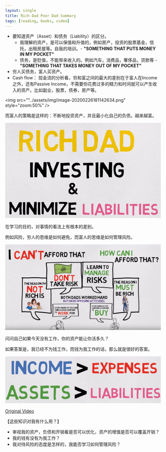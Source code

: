 ```yaml
---
layout: single
title: Rich Dad Poor Dad Summary
tags: [reading, books, video]
---
```




- 要知道资产（Asset）和债务（Liability）的区分。
  - 我理解的资产，是可以保值和升值的，例如房产，投资的股票基金，信托，出租房屋等。自我的培训。- **"SOMETHING THAT PUTS MONEY IN MY POCKET"**
  - 债务，是贬值，不能带来收入的。例如汽车，消费品，奢侈品，贷款等 - **"SOMETHING THAT TAKES MONEY OUT OF MY POCKET"**
- 穷人买债务，富人买资产。
- Cash flow： 现金流的分析看，穷和富之间的最大的差别在于富人在Income之外，还有Passive Income，不需要你花费过多的精力和时间就可以产生收入的资产。比如副业，股票，债券，房产等。

<img src=""../assets/img/image-20200226181142634.png" style="zoom:50%" />

而富人的策略是这样的：不断地投资资产，并且最小化自己的负债。越来越富。

![image-20200226181258393](../assets/img/image-20200226181258393.png)

在学习的目的，对事情的看法上有根本的差别。

例如风险，穷人的思维是如何避免，而富人的思维是如何管理风险。

![image-20200226181631404](../assets/img/image-20200226181631404.png)



问问自己如果今天没有工作，你的资产能让你活多久？

如果答案是，我已经不为钱工作，而钱为我工作的话，那么就是很好的答案。

![image-20200226200407822](../assets/img/image-20200226200407822.png)

[Original Video](https://www.youtube.com/watch?v=TcNpoc-lF0M)

【这些知识对我有什么用？】

- 审视我的资产，负债和开销看是否可以优化，资产的增值是否可以覆盖开销？
- 我的钱有没有为我工作？
- 我对待风险的态度是怎样的，我能否学习如何管理风险？

